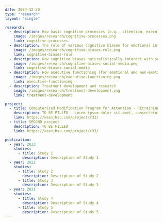 ```yaml
---
date: 2024-12-20
type: "research"
layout: "single"

research:
  - description: How basic cognitive processes (e.g., attention, executive function) for emotional and non-emotional information are related to anhedonia and reward dysfunction in psychopathology
    image: /images/research/cognitive-processes.png
    link: cognitive-processes
  - description: The role of various cognitive biases for emotional information in the maintenance of depression (including experimentally manipulating these cognitive biases)
    image: /images/research/cognitive-biases-role.png
    link: cognitive-biases-role
  - description: How cognitive biases naturalistically interact with social media usage to predict maintenance of depression and anxiety symptoms
    image: /images/research/cognitive-biases-social-media.png
    link: cognitive-biases-social-media
  - description: How executive functioning (for emotional and non-emotional information) are associated with cognitive biases and emotion regulation
    image: /images/research/executive-functioning.png
    link: executive-functioning
  - description: Treatment development and research
    image: /images/research/treatment-development.png
    link: treatment-development

project:
  - title: COmputerized Modification Program for Attention - REtraining the Mind Trial (COMPARE Mind Trial)
    description: TO BE FILLED - Lorem ipsum dolor sit amet, consectetur adipiscing elit, sed do eiusmod tempor incididunt ut labore et dolore magna aliqua. Ut enim ad minim veniam, quis nostrud exercitation ullamco laboris nisi ut aliquip ex ea commodo consequat. Duis aute irure dolor in reprehenderit in voluptate velit esse cillum dolore eu fugiat nulla pariatur. Excepteur sint occaecat cupidatat non proident, sunt in culpa qui officia deserunt mollit anim id est laborum.
    link: https://keanjhsu.com/project/r33/
  - title: SECOND project
    description: TO BE FILLED
    link: https://keanjhsu.com/project/r33/

publication:
  - year: 2023
    studies:
      - title: Study 1
        description: Description of Study 1
  - year: 2022
    studies:
      - title: Study 2
        description: Description of Study 2
      - title: Study 3
        description: Description of Study 3
  - year: 2021
    studies:
      - title: Study 4
        description: Description of Study 4
      - title: Study 5
        description: Description of Study 5
---
```

